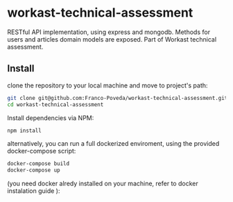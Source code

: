 # workast-technical-assessment
RESTful API implementation, using express and mongodb. Methods for users and articles domain models are exposed.
Part of Workast technical assessment.


Install
-------

clone the repository to your local machine and move to project's path:

```bash
git clone git@github.com:Franco-Poveda/workast-technical-assessment.git
cd workast-technical-assessment
```

Install dependencies via NPM:

```bash
npm install
```

alternatively, you can run a full dockerized enviroment, using the provided docker-compose script:

```bash
docker-compose build
docker-compose up
```

 (you need docker alredy installed on your machine, refer to docker instalation guide ):



